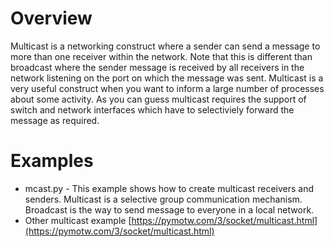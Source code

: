 # Overview

Multicast is a networking construct where a sender can send a message to more than one receiver within the network. Note that this is different than broadcast where the sender message is received by all receivers in the network listening on the port on which the message was sent. Multicast is a very useful construct when you want to inform a large number of processes about some activity. As you can guess multicast requires the support of switch and network interfaces which have to selectiviely forward the message as required.

# Examples

* mcast.py - This example shows how to create multicast receivers and senders. Multicast is a selective group communication mechanism. Broadcast is the way to send message to everyone in a local network. 
* Other multicast example [https://pymotw.com/3/socket/multicast.html](https://pymotw.com/3/socket/multicast.html)
